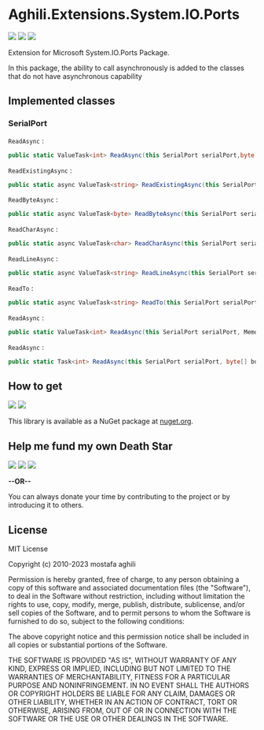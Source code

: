 # Aghili.Extensions.System.IO.Ports

[![](https://img.shields.io/github/license/aghili/Aghili.Extensions.System.IO.Ports.svg?style=flat-square)](https://github.com/aghili/Aghili.Extensions.System.IO.Ports/blob/master/LICENSE)
[![](https://img.shields.io/github/commit-activity/y/aghili/Aghili.Extensions.System.IO.Ports.svg?style=flat-square)](https://github.com/aghili/Aghili.Extensions.System.IO.Ports/commits/master)
[![](https://img.shields.io/github/issues/aghili/Aghili.Extensions.System.IO.Ports.svg?style=flat-square)](https://github.com/aghili/Aghili.Extensions.System.IO.Ports/issues)

Extension for Microsoft System.IO.Ports Package.

In this package, the ability to call asynchronously is added to the classes that do not have asynchronous capability

## Implemented classes

### SerialPort

`ReadAsync` :

```cs
public static ValueTask<int> ReadAsync(this SerialPort serialPort,byte[] buffer,CancellationToken cancellationToken)
```

`ReadExistingAsync` :

```cs
public static async ValueTask<string> ReadExistingAsync(this SerialPort serialPort, CancellationToken cancellationToken)
```

`ReadByteAsync` :

```cs
public static async ValueTask<byte> ReadByteAsync(this SerialPort serialPort, CancellationToken cancellationToken)
```

`ReadCharAsync` :

```cs
public static async ValueTask<char> ReadCharAsync(this SerialPort serialPort, CancellationToken cancellationToken)
```

`ReadLineAsync` :

```cs
public static async ValueTask<string> ReadLineAsync(this SerialPort serialPort, CancellationToken cancellationToken)
```

`ReadTo` :

```cs
public static async ValueTask<string> ReadTo(this SerialPort serialPort, string value, CancellationToken cancellationToken)
```

`ReadAsync` :

```cs
public static ValueTask<int> ReadAsync(this SerialPort serialPort, Memory<byte> buffer, CancellationToken cancellationToken)
```

`ReadAsync` :

```cs
public static Task<int> ReadAsync(this SerialPort serialPort, byte[] buffer,int offset,int count, CancellationToken cancellationToken)
```

## How to get

[![](https://img.shields.io/nuget/dt/Aghili.Extensions.System.IO.Ports.svg?style=flat-square)](https://www.nuget.org/packages/Aghili.Extensions.System.IO.Ports)
[![](https://img.shields.io/nuget/v/Aghili.Extensions.System.IO.Ports?style=flat-square)](https://www.nuget.org/packages/Aghili.Extensions.System.IO.Ports)

This library is available as a NuGet package at [nuget.org](https://www.nuget.org/packages/Aghili.Extensions.System.IO.Ports/).

## Help me fund my own Death Star

[![](https://img.shields.io/badge/crypto-CoinPayments-8a00a3.svg?style=flat-square)](https://www.coinpayments.net/index.php?cmd=_donate&reset=1&merchant=xxxx&item_name=Donate&currency=USD&amountf=20.00000000&allow_amount=1&want_shipping=0&allow_extra=1)
[![](https://img.shields.io/badge/shetab-ZarinPal-8a00a3.svg?style=flat-square)](https://zarinp.al/@maghili)
[![](https://img.shields.io/badge/usd-Paypal-8a00a3.svg?style=flat-square)](https://www.paypal.com/cgi-bin/webscr?cmd=_donations&business=aghili@gmail.com&lc=US&item_name=Donate&no_note=0&cn=&curency_code=USD&bn=PP-DonationsBF:btn_donateCC_LG.gif:NonHosted)

**--OR--**

You can always donate your time by contributing to the project or by introducing it to others.

## License

MIT License

Copyright (c) 2010-2023 mostafa aghili

Permission is hereby granted, free of charge, to any person obtaining a copy
of this software and associated documentation files (the "Software"), to deal
in the Software without restriction, including without limitation the rights
to use, copy, modify, merge, publish, distribute, sublicense, and/or sell
copies of the Software, and to permit persons to whom the Software is
furnished to do so, subject to the following conditions:

The above copyright notice and this permission notice shall be included in all
copies or substantial portions of the Software.

THE SOFTWARE IS PROVIDED "AS IS", WITHOUT WARRANTY OF ANY KIND, EXPRESS OR
IMPLIED, INCLUDING BUT NOT LIMITED TO THE WARRANTIES OF MERCHANTABILITY,
FITNESS FOR A PARTICULAR PURPOSE AND NONINFRINGEMENT. IN NO EVENT SHALL THE
AUTHORS OR COPYRIGHT HOLDERS BE LIABLE FOR ANY CLAIM, DAMAGES OR OTHER
LIABILITY, WHETHER IN AN ACTION OF CONTRACT, TORT OR OTHERWISE, ARISING FROM,
OUT OF OR IN CONNECTION WITH THE SOFTWARE OR THE USE OR OTHER DEALINGS IN THE
SOFTWARE.
